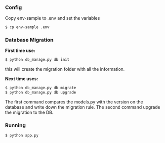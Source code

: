 ### Config

Copy env-sample to .env and set the variables

```bash
$ cp env-sample .env
```

### Database Migration

**First time use:**

```python
$ python db_manage.py db init
```
this will create the migration folder with all the information.

**Next time uses:**

```python
$ python db_manage.py db migrate
$ python db_manage.py db upgrade
```
The first command compares the models.py with the version on the database and write down the migration rule. The second command upgrade the migration to the DB.

### Running

```python
$ python app.py
```
